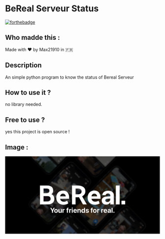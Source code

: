 # BeReal Serveur Status
[![forthebadge](https://forthebadge.com/images/badges/built-with-love.svg)](https://forthebadge.com)


## Who madde this :
Made with ❤️ by Max21910 in 🇫🇷
## Description
An simple python program to know the status of Bereal Serveur 


## How to use it ?
no library needed.

## Free to use ?
yes this project is open source !
## Image : 

![Screenshot](img/Bereal.png)
